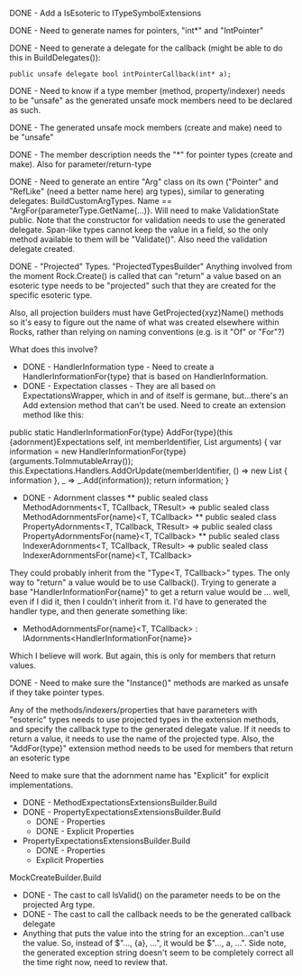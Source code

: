 DONE - Add a IsEsoteric to ITypeSymbolExtensions


DONE - Need to generate names for pointers, "int*" and "IntPointer"


DONE - Need to generate a delegate for the callback (might be able to do this in BuildDelegates()):

	public unsafe delegate bool intPointerCallback(int* a);


DONE - Need to know if a type member (method, property/indexer) needs to be "unsafe" as the generated unsafe mock members need to be declared as such.


DONE - The generated unsafe mock members (create and make) need to be "unsafe"


DONE - The member description needs the "*" for pointer types (create and make). Also for parameter/return-type


DONE - Need to generate an entire "Arg" class on its own ("Pointer" and "RefLike" (need a better name here) arg types), similar to generating delegates: BuildCustomArgTypes. Name == "ArgFor{parameterType.GetName(...)}. Will need to make ValidationState public. Note that the constructor for validation needs to use the generated delegate. Span-like types cannot keep the value in a field, so the only method available to them will be "Validate()". Also need the validation delegate created.


DONE - "Projected" Types. "ProjectedTypesBuilder" Anything involved from the moment Rock.Create() is called that can "return" a value based on an esoteric type needs to be "projected" such that they are created for the specific esoteric type.

Also, all projection builders must have GetProjected{xyz}Name() methods so it's easy to figure out the name of what was created elsewhere within Rocks, rather than relying on naming conventions (e.g. is it "Of" or "For"?)

What does this involve?

* DONE - HandlerInformation type - Need to create a HandlerInformationFor{type} that is based on HandlerInformation.
* DONE - Expectation classes - They are all based on ExpectationsWrapper<T>, which in and of itself is germane, but...there's an Add<TReturn> extension method that can't be used. Need to create an extension method like this:

public static HandlerInformationFor{type} AddFor{type}(this {adornment}Expectations<T> self, int memberIdentifier, List<Arg> arguments)
{
	var information = new HandlerInformationFor{type}(arguments.ToImmutableArray());
	this.Expectations.Handlers.AddOrUpdate(memberIdentifier,
		() => new List<HandlerInformation> { information }, _ => _.Add(information));
	return information;
}

* DONE - Adornment classes
** public sealed class MethodAdornments<T, TCallback, TResult> => public sealed class MethodAdornmentsFor{name}<T, TCallback>
** public sealed class PropertyAdornments<T, TCallback, TResult> => public sealed class PropertyAdornmentsFor{name}<T, TCallback>
** public sealed class IndexerAdornments<T, TCallback, TResult> => public sealed class IndexerAdornmentsFor{name}<T, TCallback>

They could probably inherit from the "Type<T, TCallback>" types. The only way to "return" a value would be to use Callback(). Trying to generate a base "HandlerInformationFor{name}" to get a return value would be ... well, even if I did it, then I couldn't inherit from it. I'd have to generated the handler type, and then generate something like:

* MethodAdornmentsFor{name}<T, TCallback> : IAdornments<HandlerInformationFor{name}>

Which I believe will work. But again, this is only for members that return values.


DONE - Need to make sure the "Instance()" methods are marked as unsafe if they take pointer types.


Any of the methods/indexers/properties that have parameters with "esoteric" types needs to use projected types in the extension methods, and specify the callback type to the generated delegate value. If it needs to return a value, it needs to use the name of the projected type. Also, the "AddFor{type}" extension method needs to be used for members that return an esoteric type

Need to make sure that the adornment name has "Explicit" for explicit implementations.

* DONE - MethodExpectationsExtensionsBuilder.Build
* DONE - PropertyExpectationsExtensionsBuilder.Build
	* DONE - Properties
	* DONE - Explicit Properties
* PropertyExpectationsExtensionsBuilder.Build
	* DONE - Properties
	* Explicit Properties


MockCreateBuilder.Build
* DONE - The cast to call IsValid() on the parameter needs to be on the projected Arg type.
* DONE - The cast to call the callback needs to be the generated callback delegate
* Anything that puts the value into the string for an exception...can't use the value. So, instead of $"..., {a}, ...", it would be $"..., a, ...". Side note, the generated exception string doesn't seem to be completely correct all the time right now, need to review that.